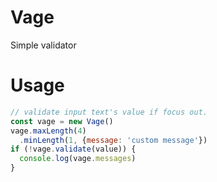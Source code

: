 # Vage
Simple validator

# Usage
```index.js
// validate input text's value if focus out.
const vage = new Vage()
vage.maxLength(4)
  .minLength(1, {message: 'custom message'})
if (!vage.validate(value)) {
  console.log(vage.messages)
}
```
